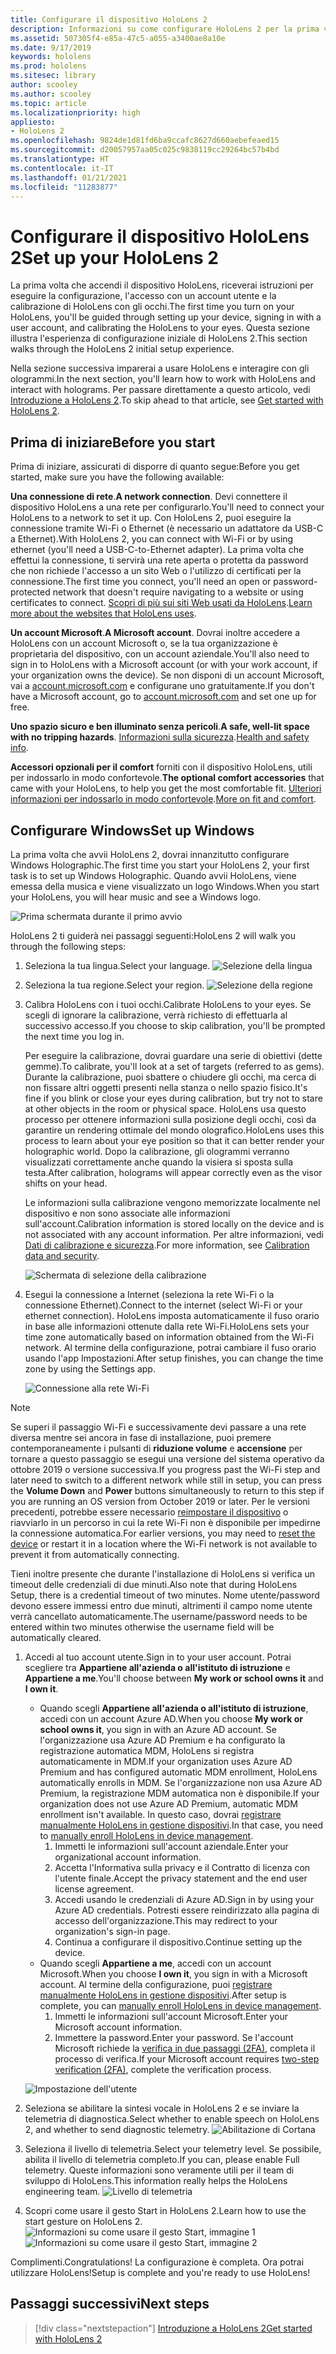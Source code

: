 ```yaml
---
title: Configurare il dispositivo HoloLens 2
description: Informazioni su come configurare HoloLens 2 per la prima volta tramite una rete Wi-Fi con un account Microsoft (MSA) o un account di Azure Active Directory (AAD).
ms.assetid: 507305f4-e85a-47c5-a055-a3400ae8a10e
ms.date: 9/17/2019
keywords: hololens
ms.prod: hololens
ms.sitesec: library
author: scooley
ms.author: scooley
ms.topic: article
ms.localizationpriority: high
appliesto:
- HoloLens 2
ms.openlocfilehash: 9824de1d81fd6ba9ccafc8627d660aebefeaed15
ms.sourcegitcommit: d20057957aa05c025c9838119cc29264bc57b4bd
ms.translationtype: HT
ms.contentlocale: it-IT
ms.lasthandoff: 01/21/2021
ms.locfileid: "11283877"
---
```

# <span data-ttu-id="da9a6-104">Configurare il dispositivo HoloLens 2</span><span class="sxs-lookup"><span data-stu-id="da9a6-104">Set up your HoloLens 2</span></span>

<span data-ttu-id="da9a6-105">La prima volta che accendi il dispositivo HoloLens, riceverai istruzioni per eseguire la configurazione, l'accesso con un account utente e la calibrazione di HoloLens con gli occhi.</span><span class="sxs-lookup"><span data-stu-id="da9a6-105">The first time you turn on your HoloLens, you'll be guided through setting up your device, signing in with a user account, and calibrating the HoloLens to your eyes.</span></span>  <span data-ttu-id="da9a6-106">Questa sezione illustra l'esperienza di configurazione iniziale di HoloLens 2.</span><span class="sxs-lookup"><span data-stu-id="da9a6-106">This section walks through the HoloLens 2 initial setup experience.</span></span>

<span data-ttu-id="da9a6-107">Nella sezione successiva imparerai a usare HoloLens e interagire con gli ologrammi.</span><span class="sxs-lookup"><span data-stu-id="da9a6-107">In the next section, you'll learn how to work with HoloLens and interact with holograms.</span></span> <span data-ttu-id="da9a6-108">Per passare direttamente a questo articolo, vedi [Introduzione a HoloLens 2](hololens2-basic-usage.md).</span><span class="sxs-lookup"><span data-stu-id="da9a6-108">To skip ahead to that article, see [Get started with HoloLens 2](hololens2-basic-usage.md).</span></span>

## <span data-ttu-id="da9a6-109">Prima di iniziare</span><span class="sxs-lookup"><span data-stu-id="da9a6-109">Before you start</span></span>

<span data-ttu-id="da9a6-110">Prima di iniziare, assicurati di disporre di quanto segue:</span><span class="sxs-lookup"><span data-stu-id="da9a6-110">Before you get started, make sure you have the following available:</span></span>

<span data-ttu-id="da9a6-111">**Una connessione di rete**.</span><span class="sxs-lookup"><span data-stu-id="da9a6-111">**A network connection**.</span></span> <span data-ttu-id="da9a6-112">Devi connettere il dispositivo HoloLens a una rete per configurarlo.</span><span class="sxs-lookup"><span data-stu-id="da9a6-112">You'll need to connect your HoloLens to a network to set it up.</span></span> <span data-ttu-id="da9a6-113">Con HoloLens 2, puoi eseguire la connessione tramite Wi-Fi o Ethernet (è necessario un adattatore da USB-C a Ethernet).</span><span class="sxs-lookup"><span data-stu-id="da9a6-113">With HoloLens 2, you can connect with Wi-Fi or by using ethernet (you'll need a USB-C-to-Ethernet adapter).</span></span> <span data-ttu-id="da9a6-114">La prima volta che effettui la connessione, ti servirà una rete aperta o protetta da password che non richiede l'accesso a un sito Web o l'utilizzo di certificati per la connessione.</span><span class="sxs-lookup"><span data-stu-id="da9a6-114">The first time you connect, you'll need an open or password-protected network that doesn't require navigating to a website or using certificates to connect.</span></span> <span data-ttu-id="da9a6-115">[Scopri di più sui siti Web usati da HoloLens](hololens-offline.md).</span><span class="sxs-lookup"><span data-stu-id="da9a6-115">[Learn more about the websites that HoloLens uses](hololens-offline.md).</span></span>

<span data-ttu-id="da9a6-116">**Un account Microsoft**.</span><span class="sxs-lookup"><span data-stu-id="da9a6-116">**A Microsoft account**.</span></span> <span data-ttu-id="da9a6-117">Dovrai inoltre accedere a HoloLens con un account Microsoft o, se la tua organizzazione è proprietaria del dispositivo, con un account aziendale.</span><span class="sxs-lookup"><span data-stu-id="da9a6-117">You'll also need to sign in to HoloLens with a Microsoft account (or with your work account, if your organization owns the device).</span></span> <span data-ttu-id="da9a6-118">Se non disponi di un account Microsoft, vai a [account.microsoft.com](https://account.microsoft.com) e configurane uno gratuitamente.</span><span class="sxs-lookup"><span data-stu-id="da9a6-118">If you don't have a Microsoft account, go to [account.microsoft.com](https://account.microsoft.com) and set one up for free.</span></span>

<span data-ttu-id="da9a6-119">**Uno spazio sicuro e ben illuminato senza pericoli**.</span><span class="sxs-lookup"><span data-stu-id="da9a6-119">**A safe, well-lit space with no tripping hazards**.</span></span> <span data-ttu-id="da9a6-120">[Informazioni sulla sicurezza](https://go.microsoft.com/fwlink/p/?LinkId=746661).</span><span class="sxs-lookup"><span data-stu-id="da9a6-120">[Health and safety info](https://go.microsoft.com/fwlink/p/?LinkId=746661).</span></span>

<span data-ttu-id="da9a6-121">**Accessori opzionali per il comfort** forniti con il dispositivo HoloLens, utili per indossarlo in modo confortevole.</span><span class="sxs-lookup"><span data-stu-id="da9a6-121">**The optional comfort accessories** that came with your HoloLens, to help you get the most comfortable fit.</span></span> <span data-ttu-id="da9a6-122">[Ulteriori informazioni per indossarlo in modo confortevole](hololens2-setup.md#adjust-fit).</span><span class="sxs-lookup"><span data-stu-id="da9a6-122">[More on fit and comfort](hololens2-setup.md#adjust-fit).</span></span>

## <span data-ttu-id="da9a6-123">Configurare Windows</span><span class="sxs-lookup"><span data-stu-id="da9a6-123">Set up Windows</span></span>

<span data-ttu-id="da9a6-124">La prima volta che avvii HoloLens 2, dovrai innanzitutto configurare Windows Holographic.</span><span class="sxs-lookup"><span data-stu-id="da9a6-124">The first time you start your HoloLens 2, your first task is to set up Windows Holographic.</span></span>  <span data-ttu-id="da9a6-125">Quando avvii HoloLens, viene emessa della musica e viene visualizzato un logo Windows.</span><span class="sxs-lookup"><span data-stu-id="da9a6-125">When you start your HoloLens, you will hear music and see a Windows logo.</span></span>

![Prima schermata durante il primo avvio](images/01-magic-moment.png)

<span data-ttu-id="da9a6-127">HoloLens 2 ti guiderà nei passaggi seguenti:</span><span class="sxs-lookup"><span data-stu-id="da9a6-127">HoloLens 2 will walk you through the following steps:</span></span>

1. <span data-ttu-id="da9a6-128">Seleziona la tua lingua.</span><span class="sxs-lookup"><span data-stu-id="da9a6-128">Select your language.</span></span>
    ![Selezione della lingua](images/04-language.png)

1. <span data-ttu-id="da9a6-130">Seleziona la tua regione.</span><span class="sxs-lookup"><span data-stu-id="da9a6-130">Select your region.</span></span>
    ![Selezione della regione](images/05-region.png)

1. <span data-ttu-id="da9a6-132">Calibra HoloLens con i tuoi occhi.</span><span class="sxs-lookup"><span data-stu-id="da9a6-132">Calibrate HoloLens to your eyes.</span></span>  <span data-ttu-id="da9a6-133">Se scegli di ignorare la calibrazione, verrà richiesto di effettuarla al successivo accesso.</span><span class="sxs-lookup"><span data-stu-id="da9a6-133">If you choose to skip calibration, you'll be prompted the next time you log in.</span></span>

    <span data-ttu-id="da9a6-134">Per eseguire la calibrazione, dovrai guardare una serie di obiettivi (dette gemme).</span><span class="sxs-lookup"><span data-stu-id="da9a6-134">To calibrate, you'll look at a set of targets (referred to as gems).</span></span> <span data-ttu-id="da9a6-135">Durante la calibrazione, puoi sbattere o chiudere gli occhi, ma cerca di non fissare altri oggetti presenti nella stanza o nello spazio fisico.</span><span class="sxs-lookup"><span data-stu-id="da9a6-135">It's fine if you blink or close your eyes during calibration, but try not to stare at other objects in the room or physical space.</span></span> <span data-ttu-id="da9a6-136">HoloLens usa questo processo per ottenere informazioni sulla posizione degli occhi, così da garantire un rendering ottimale del mondo olografico.</span><span class="sxs-lookup"><span data-stu-id="da9a6-136">HoloLens uses this process to learn about your eye position so that it can better render your holographic world.</span></span> <span data-ttu-id="da9a6-137">Dopo la calibrazione, gli ologrammi verranno visualizzati correttamente anche quando la visiera si sposta sulla testa.</span><span class="sxs-lookup"><span data-stu-id="da9a6-137">After calibration, holograms will appear correctly even as the visor shifts on your head.</span></span>

    <span data-ttu-id="da9a6-138">Le informazioni sulla calibrazione vengono memorizzate localmente nel dispositivo e non sono associate alle informazioni sull'account.</span><span class="sxs-lookup"><span data-stu-id="da9a6-138">Calibration information is stored locally on the device and is not associated with any account information.</span></span> <span data-ttu-id="da9a6-139">Per altre informazioni, vedi [Dati di calibrazione e sicurezza](hololens-calibration.md#calibration-data-and-security).</span><span class="sxs-lookup"><span data-stu-id="da9a6-139">For more information, see [Calibration data and security](hololens-calibration.md#calibration-data-and-security).</span></span>

    ![Schermata di selezione della calibrazione](images/06-et-corners.png)

1. <span data-ttu-id="da9a6-141">Esegui la connessione a Internet (seleziona la rete Wi-Fi o la connessione Ethernet).</span><span class="sxs-lookup"><span data-stu-id="da9a6-141">Connect to the internet (select Wi-Fi or your ethernet connection).</span></span>
     <span data-ttu-id="da9a6-142">HoloLens imposta automaticamente il fuso orario in base alle informazioni ottenute dalla rete Wi-Fi.</span><span class="sxs-lookup"><span data-stu-id="da9a6-142">HoloLens sets your time zone automatically based on information obtained from the Wi-Fi network.</span></span> <span data-ttu-id="da9a6-143">Al termine della configurazione, potrai cambiare il fuso orario usando l'app Impostazioni.</span><span class="sxs-lookup"><span data-stu-id="da9a6-143">After setup finishes, you can change the time zone by using the Settings app.</span></span>

    ![Connessione alla rete Wi-Fi](images/11-network.png)
> [!NOTE] 
> <span data-ttu-id="da9a6-145">Se superi il passaggio Wi-Fi e successivamente devi passare a una rete diversa mentre sei ancora in fase di installazione, puoi premere contemporaneamente i pulsanti di **riduzione volume** e **accensione** per tornare a questo passaggio se esegui una versione del sistema operativo da ottobre 2019 o versione successiva.</span><span class="sxs-lookup"><span data-stu-id="da9a6-145">If you progress past the Wi-Fi step and later need to switch to a different network while still in setup, you can press the **Volume Down** and **Power** buttons simultaneously to return to this step if you are running an OS version from October 2019 or later.</span></span> <span data-ttu-id="da9a6-146">Per le versioni precedenti, potrebbe essere necessario [reimpostare il dispositivo](hololens-recovery.md) o riavviarlo in un percorso in cui la rete Wi-Fi non è disponibile per impedirne la connessione automatica.</span><span class="sxs-lookup"><span data-stu-id="da9a6-146">For earlier versions, you may need to [reset the device](hololens-recovery.md) or restart it in a location where the Wi-Fi network is not available to prevent it from automatically connecting.</span></span>
> 
> <span data-ttu-id="da9a6-147">Tieni inoltre presente che durante l'installazione di HoloLens si verifica un timeout delle credenziali di due minuti.</span><span class="sxs-lookup"><span data-stu-id="da9a6-147">Also note that during HoloLens Setup, there is a credential timeout of two minutes.</span></span> <span data-ttu-id="da9a6-148">Nome utente/password devono essere immessi entro due minuti, altrimenti il campo nome utente verrà cancellato automaticamente.</span><span class="sxs-lookup"><span data-stu-id="da9a6-148">The username/password needs to be entered within two minutes otherwise the username field will be automatically cleared.</span></span>

1. <span data-ttu-id="da9a6-149">Accedi al tuo account utente.</span><span class="sxs-lookup"><span data-stu-id="da9a6-149">Sign in to your user account.</span></span> <span data-ttu-id="da9a6-150">Potrai scegliere tra **Appartiene all'azienda o all'istituto di istruzione** e **Appartiene a me**.</span><span class="sxs-lookup"><span data-stu-id="da9a6-150">You'll choose between **My work or school owns it** and **I own it**.</span></span>
    - <span data-ttu-id="da9a6-151">Quando scegli **Appartiene all'azienda o all'istituto di istruzione**, accedi con un account Azure AD.</span><span class="sxs-lookup"><span data-stu-id="da9a6-151">When you choose **My work or school owns it**, you sign in with an Azure AD account.</span></span> <span data-ttu-id="da9a6-152">Se l'organizzazione usa Azure AD Premium e ha configurato la registrazione automatica MDM, HoloLens si registra automaticamente in MDM.</span><span class="sxs-lookup"><span data-stu-id="da9a6-152">If your organization uses Azure AD Premium and has configured automatic MDM enrollment, HoloLens automatically enrolls in MDM.</span></span> <span data-ttu-id="da9a6-153">Se l'organizzazione non usa Azure AD Premium, la registrazione MDM automatica non è disponibile.</span><span class="sxs-lookup"><span data-stu-id="da9a6-153">If your organization does not use Azure AD Premium, automatic MDM enrollment isn't available.</span></span> <span data-ttu-id="da9a6-154">In questo caso, dovrai [registrare manualmente HoloLens in gestione dispositivi](hololens-enroll-mdm.md#different-ways-to-enroll).</span><span class="sxs-lookup"><span data-stu-id="da9a6-154">In that case, you need to [manually enroll HoloLens in device management](hololens-enroll-mdm.md#different-ways-to-enroll).</span></span>
        1. <span data-ttu-id="da9a6-155">Immetti le informazioni sull'account aziendale.</span><span class="sxs-lookup"><span data-stu-id="da9a6-155">Enter your organizational account information.</span></span>
        1. <span data-ttu-id="da9a6-156">Accetta l'Informativa sulla privacy e il Contratto di licenza con l'utente finale.</span><span class="sxs-lookup"><span data-stu-id="da9a6-156">Accept the privacy statement and the end user license agreement.</span></span>
        1. <span data-ttu-id="da9a6-157">Accedi usando le credenziali di Azure AD.</span><span class="sxs-lookup"><span data-stu-id="da9a6-157">Sign in by using your Azure AD credentials.</span></span> <span data-ttu-id="da9a6-158">Potresti essere reindirizzato alla pagina di accesso dell'organizzazione.</span><span class="sxs-lookup"><span data-stu-id="da9a6-158">This may redirect to your organization's sign-in page.</span></span>
        1. <span data-ttu-id="da9a6-159">Continua a configurare il dispositivo.</span><span class="sxs-lookup"><span data-stu-id="da9a6-159">Continue setting up the device.</span></span>
    - <span data-ttu-id="da9a6-160">Quando scegli **Appartiene a me**, accedi con un account Microsoft.</span><span class="sxs-lookup"><span data-stu-id="da9a6-160">When you choose **I own it**, you sign in with a Microsoft account.</span></span> <span data-ttu-id="da9a6-161">Al termine della configurazione, puoi [registrare manualmente HoloLens in gestione dispositivi](hololens-enroll-mdm.md#different-ways-to-enroll).</span><span class="sxs-lookup"><span data-stu-id="da9a6-161">After setup is complete, you can [manually enroll HoloLens in device management](hololens-enroll-mdm.md#different-ways-to-enroll).</span></span>
        1. <span data-ttu-id="da9a6-162">Immetti le informazioni sull'account Microsoft.</span><span class="sxs-lookup"><span data-stu-id="da9a6-162">Enter your Microsoft account information.</span></span>
        2. <span data-ttu-id="da9a6-163">Immettere la password.</span><span class="sxs-lookup"><span data-stu-id="da9a6-163">Enter your password.</span></span> <span data-ttu-id="da9a6-164">Se l'account Microsoft richiede la [verifica in due passaggi (2FA)](https://blogs.technet.microsoft.com/microsoft_blog/2013/04/17/microsoft-account-gets-more-secure/), completa il processo di verifica.</span><span class="sxs-lookup"><span data-stu-id="da9a6-164">If your Microsoft account requires [two-step verification (2FA)](https://blogs.technet.microsoft.com/microsoft_blog/2013/04/17/microsoft-account-gets-more-secure/), complete the verification process.</span></span>

    ![Impostazione dell'utente](images/13-device-owner.png)

1. <span data-ttu-id="da9a6-166">Seleziona se abilitare la sintesi vocale in HoloLens 2 e se inviare la telemetria di diagnostica.</span><span class="sxs-lookup"><span data-stu-id="da9a6-166">Select whether to enable speech on HoloLens 2, and whether to send diagnostic telemetry.</span></span>
    ![Abilitazione di Cortana](images/22-do-more-with-voice.png)

1. <span data-ttu-id="da9a6-168">Seleziona il livello di telemetria.</span><span class="sxs-lookup"><span data-stu-id="da9a6-168">Select your telemetry level.</span></span> <span data-ttu-id="da9a6-169">Se possibile, abilita il livello di telemetria completo.</span><span class="sxs-lookup"><span data-stu-id="da9a6-169">If you can, please enable Full telemetry.</span></span> <span data-ttu-id="da9a6-170">Queste informazioni sono veramente utili per il team di sviluppo di HoloLens.</span><span class="sxs-lookup"><span data-stu-id="da9a6-170">This information really helps the HoloLens engineering team.</span></span>
     ![Livello di telemetria](images/24-telemetry.png)

1. <span data-ttu-id="da9a6-172">Scopri come usare il gesto Start in HoloLens 2.</span><span class="sxs-lookup"><span data-stu-id="da9a6-172">Learn how to use the start gesture on HoloLens 2.</span></span>
     ![Informazioni su come usare il gesto Start, immagine 1](images/26-01-startmenu-learning.png) ![Informazioni su come usare il gesto Start, immagine 2](images/26-02-startmenu-learning.png)

<span data-ttu-id="da9a6-174">Complimenti.</span><span class="sxs-lookup"><span data-stu-id="da9a6-174">Congratulations!</span></span>  <span data-ttu-id="da9a6-175">La configurazione è completa. Ora potrai utilizzare HoloLens!</span><span class="sxs-lookup"><span data-stu-id="da9a6-175">Setup is complete and you're ready to use HoloLens!</span></span>

## <span data-ttu-id="da9a6-176">Passaggi successivi</span><span class="sxs-lookup"><span data-stu-id="da9a6-176">Next steps</span></span>

> [!div class="nextstepaction"]
> [<span data-ttu-id="da9a6-177">Introduzione a HoloLens 2</span><span class="sxs-lookup"><span data-stu-id="da9a6-177">Get started with HoloLens 2</span></span>](hololens2-basic-usage.md)
